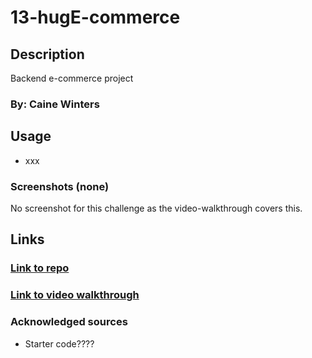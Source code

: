 # 13-hugE-commerce
## Description
Backend e-commerce project


### By: Caine Winters

## Usage
- xxx

### Screenshots (none)
No screenshot for this challenge as the video-walkthrough covers this.

## Links
### [Link to repo](https://github.com/elcaine/13-hugE-commerce)
### [Link to video walkthrough](https://youtu.be/2F_ACNk1SV4)

### Acknowledged sources
- Starter code????

